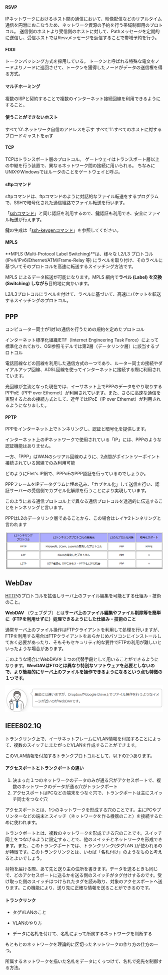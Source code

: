 #### RSVP

IPネットワークにおけるホスト間の通信において、映像配信などのリアルタイム通信を円滑におこなうため、ネットワーク資源の予約を行う帯域制御用のプロトコル。
送信側のホストより受信側のホストに対して、Pathメッセージを定期的に送信し、受信ホストではResvメッセージを返信することで帯域予約を行う。

#### FDDI

トークンパッシング方式を採用している。
トークンと呼ばれる特殊な電文をノードよりノードに巡回させて、トークンを獲得したノードがデータの送信権を得る方式。

#### マルチホーミング

複数のISPと契約することで複数のインターネット接続回線を利用できるようにすること。

#### 使うことができないホスト

すべて'0':ネットワーク自信のアドレスを示す
すべて'1':すべてのホストに対するブロードキャストを示す

#### TCP

TCPはトランスポート層のプロトコル。
ゲートウェイはトランスポート層以上の中継を行う装置で、異なるネットワーク間の接続に用いられる。
ちなみにUNIXやWindowsではルータのことをゲートウェイと呼ぶ。

#### sftpコマンド

sftpコマンドは、ftpコマンドのように対話的なファイル転送をするプログラムで、SSHで暗号化された通信経路でファイル転送を行います。

「[sshコマンド](https://webkaru.net/linux/ssh-command/)」と同じ認証を利用するので、鍵認証も利用でき、安全にファイル転送が行えます。

鍵の生成は「[ssh-keygenコマンド](https://webkaru.net/linux/ssh-keygen-command/)」を参照してください。

#### MPLS

**MPLS (Multi-Protocol Label Switching)**は、様々な L2/L3 プロトコル (IPv4/IPv6/Ethernet/ATM/Frame-Relay 等) にラベルを取り付け、そのラベルに基づいてそのプロトコルを高速に転送するスイッチング方法です。

MPLS によるデータ転送が可能になります。MPLS 網内で**ラベル (Label) を交換 (Switching) しながら**目的地に向かいます。

L2/L3プロトコルにラベルを付けて、ラベルに基づいて、高速にパケットを転送するスイッチングのプロトコル。

## PPP

コンピューター同士が1対1の通信を行うための規約を定めたプロトコル

インターネット標準化組織IETF（Internet Engineering Task Force）によって標準化されており、OSI参照モデルでは第2層（データリンク層）に該当するプロトコル

電話回線などの回線を利用した通信方式の一つであり、ルーター同士の接続やダイアルアップ回線、ADSL回線を使ってインターネットに接続する際に利用されています。

光回線が主流となった現在では、イーサネット上でPPPのデータをやり取りするPPPoE（PPP over Ethernet）が利用されています。また、さらに高速な通信を実現するための接続方式として、近年ではIPoE（IP over Ethernet）が利用されるようになりました。

#### PPTP

PPPをインターネット上でトンネリングし、認証と暗号化を提供します。

インターネット上のIPネットワークで使用されている「IP」には、PPPのような認証機能はありません。

一方、「PPP」はWANのシリアル回線のように、2点間がポイントツーポイント接続されている回線でのみ利用可能

どのようにFlet's IP網で、PPPoEのPPP認証を行っているのでしょうか。

PPPフレームをIPデータグラムに埋め込み、「カプセル化」して送信を行い、認証サーバーの受信側でカプセル化解除を行うことにより実現しています。

このようにある通信プロトコル上で異なる通信プロトコルを透過的に伝送することをトンネリングと言います。

PPPはL2のデータリンク層であることから、この場合はレイヤ2トンネリングと言われます

![1739694334598](image/protocol/1739694334598.png)


## WebDav

[HTTP](https://it-biz.online/it-skills/http/)のプロトコルを拡張しサーバ上のファイル編集を可能とする仕組み・技術のこと。

**WebDAV** （ウェブダブ）とは**サーバ上のファイル編集やファイル削除等を簡単に（FTPを利用せずに）処理できるようにした仕組み・技術のこと**

通常サーバ上のファイル操作はFTPクライアントを利用して処理を行いますが、FTPを利用する場合はFTPクライアントをあらかじめパソコンにインストールしておく必要があったり、そもそもセキュリティ的な要件でFTPの利用が難しいといったような場合があります。

このような場合にWebDAVを１つの代替手段として用いることができるようになります。**WevDAVはFTOとは異なり特別なソフトウェアを必要としないので、より簡易的にサーバ上のファイルを操作できるようになるという点も特徴の１つです。**

![1741423109619](image/protocol/1741423109619.png)


## IEEE802.1Q

トランクリンク上で、イーサネットフレームにVLAN情報を付加することによって、複数のスイッチにまたがったVLANを作成することができます。

このVLAN情報を付加するトランクプロトコルとして、以下の2つあります。



#### アクセスポートとトランクポートの違い


1. 決まった１つのネットワークのデータのみが通る穴がアクセスポートで、複数のネットワークのデータが通る穴がトランクポート
2. アクセスポートはPCなどの端末をつなぐ穴で、トランクポートは主にスイッチ同士をつなぐ穴

アクセスポートとは、1つのネットワークを形成する穴のことです。主にPCやプリンターなどの端末とスイッチ（ネットワークを作る機器のこと）を接続するために使われます。

トランクポートとは、複数のネットワークを形成できる穴のことです。スイッチ同士をつなげるように設定することで、他のスイッチとネットワークを形成できます。また、このトランクポートでは、トランクリンク(タグLAN )が使われるのが特徴です。このトランクリンクとは、いわば「名札付け」のようなものと考えるとよいでしょう。

荷物を届ける際、あて先と送り主の住所を書きます。データを送るときも同じで、どのアクセスポートに送るかを送る側のスイッチがタグ付けするのです。受け取った側のスイッチはつけられたタグを読み取り、対象のアクセスポートへ送ります。この機能により、送り先に正確な情報を送ることができるのです。

#### トランクリンク

- タグVLANのこと

- VLANのやり方

- データに名札を付けて、名札によって所属するネットワークを判断する

もともとのネットワークを理論的に区切ったネットワークの作り方の仕方の一つ。

所属するネットワークを描いた名札をデータにくっつけて、名札で宛先を制御する方法。
